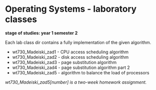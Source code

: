 # Operating Systems  - laboratory classes
__stage of studies: year 1 semester 2__

Each lab class dir contains a fully implementation of the given algorithm.

* wt730_Madeiski_zad1 - CPU access scheduling algorithm
* wt730_Madeiski_zad2 - disk access scheduling algorithm
* wt730_Madeiski_zad3 - page substitution algorithm
* wt730_Madeiski_zad4 - page substitution algorithm part 2
* wt730_Madeiski_zad5 - algorithm to balance the load of processors

_wt730_Madeiski_zad5[number] is a two-week homework assignment.<br>_
